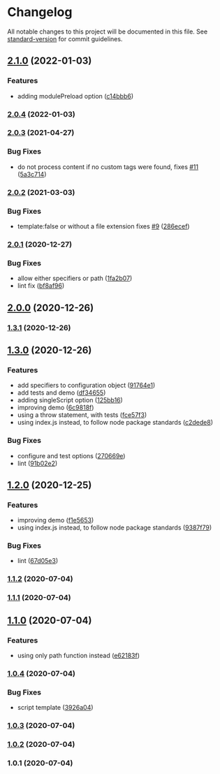 # Changelog

All notable changes to this project will be documented in this file. See [standard-version](https://github.com/conventional-changelog/standard-version) for commit guidelines.

## [2.1.0](https://github.com/jdvivar/eleventy-plugin-add-web-component-definitions/compare/v2.0.4...v2.1.0) (2022-01-03)


### Features

* adding modulePreload option ([c14bbb6](https://github.com/jdvivar/eleventy-plugin-add-web-component-definitions/commit/c14bbb663d986013bfe8ccbf597bab3085ad35ba))

### [2.0.4](https://github.com/jdvivar/eleventy-plugin-add-web-component-definitions/compare/v2.0.3...v2.0.4) (2022-01-03)

### [2.0.3](https://github.com/jdvivar/eleventy-plugin-add-web-component-definitions/compare/v2.0.2...v2.0.3) (2021-04-27)


### Bug Fixes

* do not process content if no custom tags were found, fixes [#11](https://github.com/jdvivar/eleventy-plugin-add-web-component-definitions/issues/11) ([5a3c714](https://github.com/jdvivar/eleventy-plugin-add-web-component-definitions/commit/5a3c71451d1ba75e285833acf5ee64f7905fcfdd))

### [2.0.2](https://github.com/jdvivar/eleventy-plugin-add-web-component-definitions/compare/v2.0.1...v2.0.2) (2021-03-03)


### Bug Fixes

* template:false or without a file extension fixes [#9](https://github.com/jdvivar/eleventy-plugin-add-web-component-definitions/issues/9) ([286ecef](https://github.com/jdvivar/eleventy-plugin-add-web-component-definitions/commit/286ecefea61f41216aa4c4880465485bcf2151c5))

### [2.0.1](https://github.com/jdvivar/eleventy-plugin-add-web-component-definitions/compare/v2.0.0...v2.0.1) (2020-12-27)


### Bug Fixes

* allow either specifiers or path ([1fa2b07](https://github.com/jdvivar/eleventy-plugin-add-web-component-definitions/commit/1fa2b07d1a90c24f9935040259fa87ba636b729e))
* lint fix ([bf8af96](https://github.com/jdvivar/eleventy-plugin-add-web-component-definitions/commit/bf8af96494a8d14a6d55f1add051f335644ac23b))

## [2.0.0](https://github.com/jdvivar/eleventy-plugin-add-web-component-definitions/compare/v1.3.1...v2.0.0) (2020-12-26)

### [1.3.1](https://github.com/jdvivar/eleventy-plugin-add-web-component-definitions/compare/v1.3.0...v1.3.1) (2020-12-26)

## [1.3.0](https://github.com/jdvivar/eleventy-plugin-add-web-component-definitions/compare/v1.1.1...v1.3.0) (2020-12-26)


### Features

* add specifiers to configuration object ([91764e1](https://github.com/jdvivar/eleventy-plugin-add-web-component-definitions/commit/91764e145f3f41b3c364c6efbe2cb4f27a62b608))
* add tests and demo ([df34655](https://github.com/jdvivar/eleventy-plugin-add-web-component-definitions/commit/df346559bbc4746746f31f09a3f4c0de3c2a0414))
* adding singleScript option ([125bb16](https://github.com/jdvivar/eleventy-plugin-add-web-component-definitions/commit/125bb164ce75d35603c8457eabe2718737424aa1))
* improving demo ([6c9818f](https://github.com/jdvivar/eleventy-plugin-add-web-component-definitions/commit/6c9818f4d088f8f40380e125f6a9c0811d3913c9))
* using a throw statement, with tests ([fce57f3](https://github.com/jdvivar/eleventy-plugin-add-web-component-definitions/commit/fce57f3fd1b36719520789ccca594306b8258cfe))
* using index.js instead, to follow node package standards ([c2dede8](https://github.com/jdvivar/eleventy-plugin-add-web-component-definitions/commit/c2dede8b5151c3e19d8cc95e4999818ca8fbe960))


### Bug Fixes

* configure and test options ([270669e](https://github.com/jdvivar/eleventy-plugin-add-web-component-definitions/commit/270669ed9f0adae83c80420d4d9299d9e1bcc116))
* lint ([91b02e2](https://github.com/jdvivar/eleventy-plugin-add-web-component-definitions/commit/91b02e292d90e0d7df1c8705356d46da44786b2b))

## [1.2.0](https://github.com/jdvivar/eleventy-plugin-add-web-component-definitions/compare/v1.1.1...v1.2.0) (2020-12-25)


### Features

* improving demo ([f1e5653](https://github.com/jdvivar/eleventy-plugin-add-web-component-definitions/commit/f1e5653c745d36ac9a2e681c46b036ce22f4e199))
* using index.js instead, to follow node package standards ([9387f79](https://github.com/jdvivar/eleventy-plugin-add-web-component-definitions/commit/9387f792c630078ca373b398c1cb5be18ef3ef07))


### Bug Fixes

* lint ([67d05e3](https://github.com/jdvivar/eleventy-plugin-add-web-component-definitions/commit/67d05e32aab55f842c22ec0329d34d7395869731))

### [1.1.2](https://github.com/jdvivar/eleventy-plugin-add-web-component-definitions/compare/v1.1.1...v1.1.2) (2020-07-04)

### [1.1.1](https://github.com/jdvivar/eleventy-plugin-add-web-component-definitions/compare/v1.1.0...v1.1.1) (2020-07-04)

## [1.1.0](https://github.com/jdvivar/eleventy-plugin-add-web-component-definitions/compare/v1.0.4...v1.1.0) (2020-07-04)


### Features

* using only path function instead ([e62183f](https://github.com/jdvivar/eleventy-plugin-add-web-component-definitions/commit/e62183fd44cbf9f676fdb498a81b8294a838a836))

### [1.0.4](https://github.com/jdvivar/eleventy-plugin-add-web-component-definitions/compare/v1.0.3...v1.0.4) (2020-07-04)


### Bug Fixes

* script template ([3926a04](https://github.com/jdvivar/eleventy-plugin-add-web-component-definitions/commit/3926a0462cfd64a1c3255c4dfbe48dc14f919118))

### [1.0.3](https://github.com/jdvivar/eleventy-plugin-add-web-component-definitions/compare/v1.0.2...v1.0.3) (2020-07-04)

### [1.0.2](https://github.com/jdvivar/eleventy-plugin-add-web-component-definitions/compare/v1.0.1...v1.0.2) (2020-07-04)

### 1.0.1 (2020-07-04)
